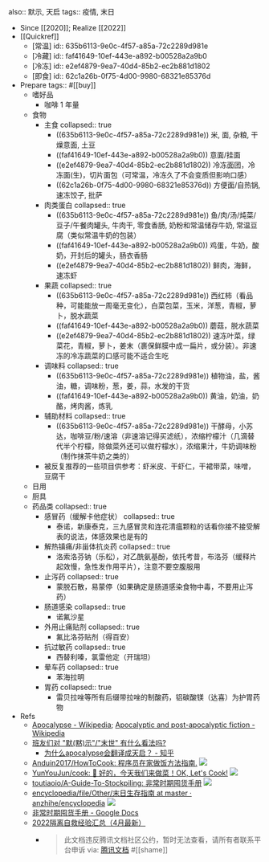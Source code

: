 also:: 默示, 天启
tags:: 疫情, 末日

  - Since [[2020]]; Realize [[2022]]
  - [[Quickref]]
    - [常温]
      id:: 635b6113-9e0c-4f57-a85a-72c2289d981e
    - [冷藏]
      id:: faf41649-10ef-443e-a892-b00528a2a9b0
    - [冷冻]
      id:: e2ef4879-9ea7-40d4-85b2-ec2b881d1802
    - [即食]
      id:: 62c1a26b-0f75-4d00-9980-68321e85376d
- Prepare
  tags:: #[[buy]]
  - 嗜好品
    - 咖啡 1 年量
  - 食物
    - 主食
      collapsed:: true
      - ((635b6113-9e0c-4f57-a85a-72c2289d981e)) 米, 面, 杂粮, 干燥意面, 土豆
      - ((faf41649-10ef-443e-a892-b00528a2a9b0)) 意面/挂面
      - ((e2ef4879-9ea7-40d4-85b2-ec2b881d1802)) 冷冻面团，冷冻面(生)，切片面包（可常温，冷冻久了不会变质但影响口感）
      - ((62c1a26b-0f75-4d00-9980-68321e85376d)) 方便面/自热锅, 速冻饺子, 批萨
    - 肉类蛋白
      collapsed:: true
      - ((635b6113-9e0c-4f57-a85a-72c2289d981e)) 鱼/肉/汤/炖菜/豆子/午餐肉罐头, 牛肉干, 零食香肠, 奶粉和常温储存牛奶, 常温豆腐（类似常温牛奶的包装）
      - ((faf41649-10ef-443e-a892-b00528a2a9b0)) 鸡蛋，牛奶，酸奶，开封后的罐头，肠衣香肠
      - ((e2ef4879-9ea7-40d4-85b2-ec2b881d1802)) 鲜肉，海鲜，速冻虾
    - 果蔬
      collapsed:: true
      - ((635b6113-9e0c-4f57-a85a-72c2289d981e)) 西红柿（看品种，可能能放一周毫无变化），白菜包菜，玉米，洋葱，青椒，萝卜，脱水蔬菜
      - ((faf41649-10ef-443e-a892-b00528a2a9b0)) 蘑菇，脱水蔬菜
      - ((e2ef4879-9ea7-40d4-85b2-ec2b881d1802)) 速冻叶菜，绿菜花，青椒，萝卜，姜末（裹保鲜膜中成一扁片，或分装）。非速冻的冷冻蔬菜的口感可能不适合生吃
    - 调味料
      collapsed:: true
      - ((635b6113-9e0c-4f57-a85a-72c2289d981e)) 植物油，盐，酱油，糖，调味粉，葱，姜，蒜，水发的干货
      - ((faf41649-10ef-443e-a892-b00528a2a9b0)) 黄油，奶油，奶酪，烤肉酱，炼乳
    - 辅助材料
      collapsed:: true
      - ((635b6113-9e0c-4f57-a85a-72c2289d981e)) 干酵母，小苏达，咖啡豆/粉/速溶（非速溶记得买滤纸），浓缩柠檬汁（几滴替代半个柠檬，除做菜外还可以做柠檬水），浓缩果汁，牛奶调味粉（制作抹茶牛奶之类的）
    - 被反复推荐的一些项目供参考：虾米皮、干虾仁，干裙带菜，味噌，豆腐干
  - 日用
  - 厨具
  - 药品类
    collapsed:: true
    - 感冒药（缓解卡他症状）
      collapsed:: true
      - 泰诺，新康泰克，三九感冒灵和连花清瘟颗粒的话看你接不接受解表的说法，体感效果也是有的
    - 解热镇痛/非甾体抗炎药
      collapsed:: true
      - 洛索洛芬钠（乐松），对乙酰氨基酚，依托考昔，布洛芬（缓释片起效慢，急性发作用平片），注意不要空腹服用
    - 止泻药
      collapsed:: true
      - 蒙脱石散，易蒙停（如果确定是肠道感染食物中毒，不要用止泻药）
    - 肠道感染
      collapsed:: true
      - 诺氟沙星
    - 外用止痛贴剂
      collapsed:: true
      - 氟比洛芬贴剂（得百安）
    - 抗过敏药
      collapsed:: true
      - 西替利嗪，氯雷他定（开瑞坦）
    - 晕车药
      collapsed:: true
      - 苯海拉明
    - 胃药
      collapsed:: true
      - 雷贝拉唑等所有后缀带拉唑的制酸药，铝碳酸镁（达喜）为护胃药物
- Refs
  - [Apocalypse - Wikipedia](https://en.wikipedia.org/wiki/Apocalypse); [Apocalyptic and post-apocalyptic fiction - Wikipedia](https://en.wikipedia.org/wiki/Apocalyptic_and_post-apocalyptic_fiction)
  - [班友们对 "默(黙)示"/"末世" 有什么看法吗?](https://bgm.tv/group/topic/374221)
    - [为什么apocalypse会翻译成天启？ - 知乎](https://www.zhihu.com/question/266450424)
  - [Anduin2017/HowToCook: 程序员在家做饭方法指南.](https://github.com/Anduin2017/HowToCook) ![](https://img.shields.io/github/stars/Anduin2017/HowToCook)
  - [YunYouJun/cook: 🍲 好的，今天我们来做菜！OK, Let's Cook!](https://github.com/YunYouJun/cook) ![](https://img.shields.io/github/stars/YunYouJun/cook)
  - [toutiaoio/A-Guide-To-Stockpiling: 非常时期囤货手册](https://github.com/toutiaoio/A-Guide-To-Stockpiling) ![](https://img.shields.io/github/stars/toutiaoio/A-Guide-To-Stockpiling)
  - [encyclopedia/file/Other/末日生存指南 at master · anzhihe/encyclopedia](https://github.com/anzhihe/encyclopedia/tree/master/file/Other/%E6%9C%AB%E6%97%A5%E7%94%9F%E5%AD%98%E6%8C%87%E5%8D%97) ![](https://img.shields.io/github/stars/anzhihe/encyclopedia)
  - [非常时期囤货手册 - Google Docs](https://docs.google.com/document/d/1-c93ax4Uog_CHTOLBKpKLNCUtZYwacGbXm8OP3Fh810)
  - [2022隔离自救经验汇总（4月最新）](https://docs.qq.com/sheet/DZVZDVlpOYnNPWWJw)
    - > 此文档违反腾讯文档社区公约，暂时无法查看，请所有者联系平台申诉
      via: [腾讯文档](https://docs.qq.com/sheet/DZUpJS0tQZm1YYWlt) #[[shame]]